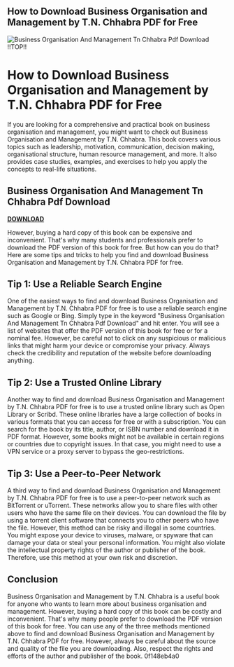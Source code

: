 ## How to Download Business Organisation and Management by T.N. Chhabra PDF for Free

 
![Business Organisation And Management Tn Chhabra Pdf Download !!TOP!!](https://i1.rgstatic.net/publication/334194938_Business_Organization_and_Management_Text_and_Cases/links/5d1c891492851cf4406093b8/largepreview.png)

 
# How to Download Business Organisation and Management by T.N. Chhabra PDF for Free
 
If you are looking for a comprehensive and practical book on business organisation and management, you might want to check out Business Organisation and Management by T.N. Chhabra. This book covers various topics such as leadership, motivation, communication, decision making, organisational structure, human resource management, and more. It also provides case studies, examples, and exercises to help you apply the concepts to real-life situations.
 
## Business Organisation And Management Tn Chhabra Pdf Download


[**DOWNLOAD**](https://www.google.com/url?q=https%3A%2F%2Furluss.com%2F2tM4Nu&sa=D&sntz=1&usg=AOvVaw2Ax0hO1MNcTtPFsBH6C_2N)

 
However, buying a hard copy of this book can be expensive and inconvenient. That's why many students and professionals prefer to download the PDF version of this book for free. But how can you do that? Here are some tips and tricks to help you find and download Business Organisation and Management by T.N. Chhabra PDF for free.
 
## Tip 1: Use a Reliable Search Engine
 
One of the easiest ways to find and download Business Organisation and Management by T.N. Chhabra PDF for free is to use a reliable search engine such as Google or Bing. Simply type in the keyword "Business Organisation And Management Tn Chhabra Pdf Download" and hit enter. You will see a list of websites that offer the PDF version of this book for free or for a nominal fee. However, be careful not to click on any suspicious or malicious links that might harm your device or compromise your privacy. Always check the credibility and reputation of the website before downloading anything.
 
## Tip 2: Use a Trusted Online Library
 
Another way to find and download Business Organisation and Management by T.N. Chhabra PDF for free is to use a trusted online library such as Open Library or Scribd. These online libraries have a large collection of books in various formats that you can access for free or with a subscription. You can search for the book by its title, author, or ISBN number and download it in PDF format. However, some books might not be available in certain regions or countries due to copyright issues. In that case, you might need to use a VPN service or a proxy server to bypass the geo-restrictions.
 
## Tip 3: Use a Peer-to-Peer Network
 
A third way to find and download Business Organisation and Management by T.N. Chhabra PDF for free is to use a peer-to-peer network such as BitTorrent or uTorrent. These networks allow you to share files with other users who have the same file on their devices. You can download the file by using a torrent client software that connects you to other peers who have the file. However, this method can be risky and illegal in some countries. You might expose your device to viruses, malware, or spyware that can damage your data or steal your personal information. You might also violate the intellectual property rights of the author or publisher of the book. Therefore, use this method at your own risk and discretion.
 
## Conclusion
 
Business Organisation and Management by T.N. Chhabra is a useful book for anyone who wants to learn more about business organisation and management. However, buying a hard copy of this book can be costly and inconvenient. That's why many people prefer to download the PDF version of this book for free. You can use any of the three methods mentioned above to find and download Business Organisation and Management by T.N. Chhabra PDF for free. However, always be careful about the source and quality of the file you are downloading. Also, respect the rights and efforts of the author and publisher of the book.
 0f148eb4a0
